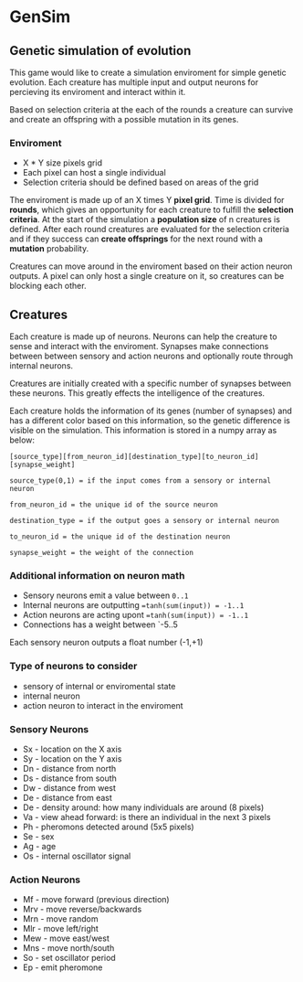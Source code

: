 # GenSim
## Genetic simulation of evolution

This game would like to create a simulation enviroment for simple genetic evolution. Each creature has multiple input and output neurons for percieving its enviroment and interact within it.

Based on selection criteria at the each of the rounds a creature can survive and create an offspring with a possible mutation in its genes.

### Enviroment
- X * Y size pixels grid
- Each pixel can host a single individual
- Selection criteria should be defined based on areas of the grid 

The enviroment is made up of an X times Y **pixel grid**. Time is divided for **rounds**, which gives an opportunity for each creature to fulfill the **selection criteria**. At the start of the simulation a **population size** of n creatures is defined. After each round creatures are evaluated for the selection criteria and if they success can **create offsprings** for the next round with a **mutation** probability. 

 Creatures can move around in the enviroment based on their action neuron outputs. A pixel can only host a single creature on it, so creatures can be blocking each other.

## Creatures

Each creature is made up of neurons. Neurons can help the creature to sense and interact with the enviroment. Synapses make connections between between sensory and action neurons and optionally route through internal neurons.

Creatures are initially created with a specific number of synapses between these neurons. This greatly effects the intelligence of the creatures. 

Each creature holds the information of its genes (number of synapses) and has a different color based on this information, so the genetic difference is visible on the simulation. This information is stored in a numpy array as below:

```
[source_type][from_neuron_id][destination_type][to_neuron_id][synapse_weight]

source_type(0,1) = if the input comes from a sensory or internal neuron

from_neuron_id = the unique id of the source neuron

destination_type = if the output goes a sensory or internal neuron

to_neuron_id = the unique id of the destination neuron

synapse_weight = the weight of the connection
```

### Additional information on neuron math

- Sensory neurons emit a value between `0..1`
- Internal neurons are outputting `=tanh(sum(input)) = -1..1`
- Action neurons are acting upont `=tanh(sum(input)) = -1..1`
- Connections has a weight between `-5..5

Each sensory neuron outputs a float number (-1,+1) 

### Type of neurons to consider
- sensory of internal or enviromental state
- internal neuron
- action neuron to interact in the enviroment

### Sensory Neurons
- Sx - location on the X axis
- Sy - location on the Y axis
- Dn - distance from north
- Ds - distance from south
- Dw - distance from west
- De - distance from east
- De - density around: how many individuals are around (8 pixels)
- Va - view ahead forward: is there an individual in the next 3 pixels
- Ph - pheromons detected around (5x5 pixels)
- Se - sex
- Ag - age
- Os - internal oscillator signal

### Action Neurons
- Mf - move forward (previous direction)
- Mrv - move reverse/backwards
- Mrn - move random
- Mlr - move left/right
- Mew - move east/west
- Mns - move north/south
- So - set oscillator period
- Ep - emit pheromone